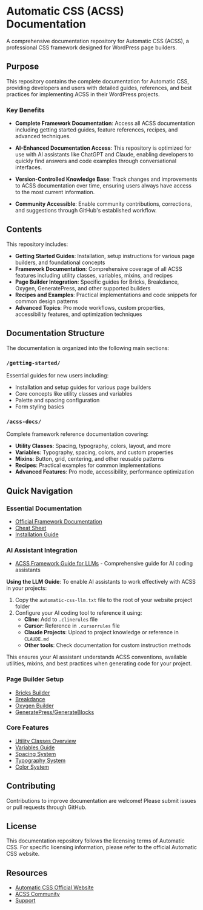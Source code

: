 # Automatic CSS (ACSS) Documentation

A comprehensive documentation repository for Automatic CSS (ACSS), a professional CSS framework designed for WordPress page builders.

## Purpose

This repository contains the complete documentation for Automatic CSS, providing developers and users with detailed guides, references, and best practices for implementing ACSS in their WordPress projects.

### Key Benefits

- **Complete Framework Documentation**: Access all ACSS documentation including getting started guides, feature references, recipes, and advanced techniques.

- **AI-Enhanced Documentation Access**: This repository is optimized for use with AI assistants like ChatGPT and Claude, enabling developers to quickly find answers and code examples through conversational interfaces.

- **Version-Controlled Knowledge Base**: Track changes and improvements to ACSS documentation over time, ensuring users always have access to the most current information.

- **Community Accessible**: Enable community contributions, corrections, and suggestions through GitHub's established workflow.

## Contents

This repository includes:

- **Getting Started Guides**: Installation, setup instructions for various page builders, and foundational concepts
- **Framework Documentation**: Comprehensive coverage of all ACSS features including utility classes, variables, mixins, and recipes
- **Page Builder Integration**: Specific guides for Bricks, Breakdance, Oxygen, GeneratePress, and other supported builders
- **Recipes and Examples**: Practical implementations and code snippets for common design patterns
- **Advanced Topics**: Pro mode workflows, custom properties, accessibility features, and optimization techniques

## Documentation Structure

The documentation is organized into the following main sections:

### `/getting-started/`
Essential guides for new users including:
- Installation and setup guides for various page builders
- Core concepts like utility classes and variables
- Palette and spacing configuration
- Form styling basics

### `/acss-docs/`
Complete framework reference documentation covering:
- **Utility Classes**: Spacing, typography, colors, layout, and more
- **Variables**: Typography, spacing, colors, and custom properties
- **Mixins**: Button, grid, centering, and other reusable patterns
- **Recipes**: Practical examples for common implementations
- **Advanced Features**: Pro mode, accessibility, performance optimization

## Quick Navigation

### Essential Documentation
- [Official Framework Documentation](./getting-started/acss-official-framework-documentation-automatic-css.md)
- [Cheat Sheet](./getting-started/cheat-sheet-automatic-css.md)
- [Installation Guide](./getting-started/how-to-install-acss-automatic-css.md)

### AI Assistant Integration
- [ACSS Framework Guide for LLMs](./automatic-css-llm.txt) - Comprehensive guide for AI coding assistants

**Using the LLM Guide**: To enable AI assistants to work effectively with ACSS in your projects:
1. Copy the `automatic-css-llm.txt` file to the root of your website project folder
2. Configure your AI coding tool to reference it using:
   - **Cline**: Add to `.clinerules` file
   - **Cursor**: Reference in `.cursorrules` file
   - **Claude Projects**: Upload to project knowledge or reference in `CLAUDE.md`
   - **Other tools**: Check documentation for custom instruction methods

This ensures your AI assistant understands ACSS conventions, available utilities, mixins, and best practices when generating code for your project.

### Page Builder Setup
- [Bricks Builder](./getting-started/acss-bricks-builder-setup-automatic-css.md)
- [Breakdance](./getting-started/acss-breakdance-setup-automatic-css.md)
- [Oxygen Builder](./getting-started/acss-oxygen-builder-setup-automatic-css.md)
- [GeneratePress/GenerateBlocks](./getting-started/acss-generatepress-generateblocks-setup-automatic-css.md)

### Core Features
- [Utility Classes Overview](./getting-started/utility-classes-what-why-automatic-css.md)
- [Variables Guide](./getting-started/variables-the-real-power-of-acss-automatic-css.md)
- [Spacing System](./acss-docs/spacing-variables-automatic-css.md)
- [Typography System](./acss-docs/typography-variables-automatic-css.md)
- [Color System](./acss-docs/semantic-colors-automatic-css.md)

## Contributing

Contributions to improve documentation are welcome! Please submit issues or pull requests through GitHub.

## License

This documentation repository follows the licensing terms of Automatic CSS. For specific licensing information, please refer to the official Automatic CSS website.

## Resources

- [Automatic CSS Official Website](https://automaticcss.com)
- [ACSS Community](https://automaticcss.com/community)
- [Support](./acss-docs/contact-the-acss-team-automatic-css.md)